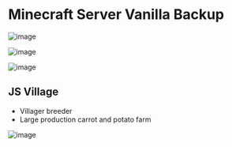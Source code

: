 # Minecraft Server Vanilla Backup

![image](https://user-images.githubusercontent.com/11171910/116801051-e4330800-ab38-11eb-893a-e3cd72105f17.png)


![image](https://user-images.githubusercontent.com/11171910/116781980-143ac680-aab9-11eb-85c1-294e85bd94fc.png)

![image](https://user-images.githubusercontent.com/11171910/116782020-506e2700-aab9-11eb-803b-8913103a369c.png)


## JS Village

- Villager breeder
- Large production carrot and potato farm

![image](https://user-images.githubusercontent.com/11171910/116815937-829f8780-ab92-11eb-9a65-fca5e93e5934.png)
